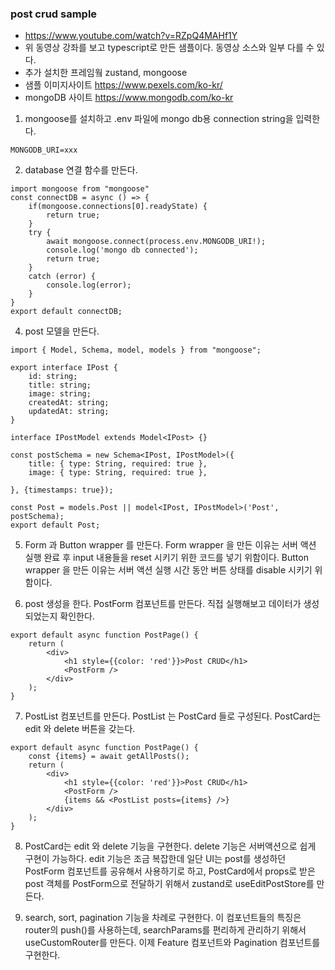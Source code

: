 ### post crud sample

- https://www.youtube.com/watch?v=RZpQ4MAHf1Y
- 위 동영상 강좌를 보고 typescript로 만든 샘플이다. 동영상 소스와 일부 다를 수 있다.
- 추가 설치한 프레임웤 zustand, mongoose
- 샘플 이미지사이트 https://www.pexels.com/ko-kr/ 
- mongoDB 사이트 https://www.mongodb.com/ko-kr

1. mongoose를 설치하고 .env 파일에 mongo db용 connection string을 입력한다.

```
MONGODB_URI=xxx
```

2. database 연결 함수를 만든다.

```
import mongoose from "mongoose"
const connectDB = async () => {
    if(mongoose.connections[0].readyState) {
        return true;
    }
    try {
        await mongoose.connect(process.env.MONGODB_URI!);
        console.log('mongo db connected');
        return true;
    }
    catch (error) {
        console.log(error);
    }
}
export default connectDB;
```

4. post 모델을 만든다.

```
import { Model, Schema, model, models } from "mongoose";

export interface IPost {
    id: string;
    title: string;
    image: string;
    createdAt: string;
    updatedAt: string;
}

interface IPostModel extends Model<IPost> {}

const postSchema = new Schema<IPost, IPostModel>({
    title: { type: String, required: true },
    image: { type: String, required: true },
    
}, {timestamps: true});

const Post = models.Post || model<IPost, IPostModel>('Post', postSchema);
export default Post;
```

5. Form 과 Button wrapper 를 만든다. 
Form wrapper 을 만든 이유는 서버 액션 실행 완료 후 input 내용들을 reset 시키기 위한 코드를 넣기 위함이다.
Button wrapper 을 만든 이유는 서버 액션 실행 시간 동안 버튼 상태를 disable 시키기 위함이다.

6. post 생성을 한다.
PostForm 컴포넌트를 만든다. 직접 실행해보고 데이터가 생성되었는지 확인한다.

```
export default async function PostPage() {
    return (
        <div>
            <h1 style={{color: 'red'}}>Post CRUD</h1>
            <PostForm />
        </div>
    );
}
```

7. PostList 컴포넌트를 만든다. PostList 는 PostCard 들로 구성된다.
PostCard는 edit 와 delete 버튼을 갖는다.

```
export default async function PostPage() {
    const {items} = await getAllPosts();
    return (
        <div>
            <h1 style={{color: 'red'}}>Post CRUD</h1>
            <PostForm />
            {items && <PostList posts={items} />}
        </div>
    );
}
```

8. PostCard는 edit 와 delete 기능을 구현한다.
delete 기능은 서버액션으로 쉽게 구현이 가능하다.
edit 기능은 조금 복잡한데 일단 UI는 post를 생성하던 PostForm 컴포넌트를 공유해서 사용하기로 하고,
PostCard에서 props로 받은 post 객체를 PostForm으로 전달하기 위해서 zustand로 useEditPostStore를 만든다.

9. search, sort, pagination 기능을 차례로 구현한다. 이 컴포넌트들의 특징은 router의 push()를 사용하는데, searchParams를 편리하게 관리하기 위해서 useCustomRouter를 만든다. 이제 Feature 컴포넌트와 Pagination 컴포넌트를 구현한다.

